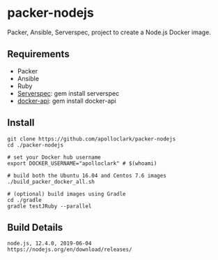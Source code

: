# packer-nodejs

Packer, Ansible, Serverspec, project to create a Node.js Docker image.

## Requirements

- Packer
- Ansible
- Ruby
- [Serverspec](https://serverspec.org/): gem install serverspec
- [docker-api](https://github.com/swipely/docker-api/releases): gem install docker-api

## Install

```shell
git clone https://github.com/apolloclark/packer-nodejs
cd ./packer-nodejs

# set your Docker hub username
export DOCKER_USERNAME="apolloclark" # $(whoami)

# build both the Ubuntu 16.04 and Centos 7.6 images
./build_packer_docker_all.sh

# (optional) build images using Gradle
cd ./gradle
gradle testJRuby --parallel
```

## Build Details

```shell
node.js, 12.4.0, 2019-06-04
https://nodejs.org/en/download/releases/
```
